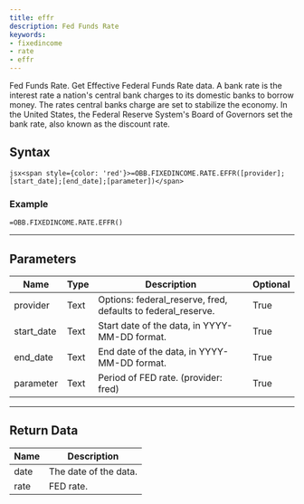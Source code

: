 ```yaml
---
title: effr
description: Fed Funds Rate
keywords: 
- fixedincome
- rate
- effr
---
```


<!-- markdownlint-disable MD041 -->

Fed Funds Rate.  Get Effective Federal Funds Rate data. A bank rate is the interest rate a nation's central bank charges to its domestic banks to borrow money. The rates central banks charge are set to stabilize the economy. In the United States, the Federal Reserve System's Board of Governors set the bank rate, also known as the discount rate.

## Syntax

```jsx<span style={color: 'red'}>=OBB.FIXEDINCOME.RATE.EFFR([provider];[start_date];[end_date];[parameter])</span>```

### Example

```excel wordwrap
=OBB.FIXEDINCOME.RATE.EFFR()
```

---

## Parameters

| Name | Type | Description | Optional |
| ---- | ---- | ----------- | -------- |
| provider | Text | Options: federal_reserve, fred, defaults to federal_reserve. | True |
| start_date | Text | Start date of the data, in YYYY-MM-DD format. | True |
| end_date | Text | End date of the data, in YYYY-MM-DD format. | True |
| parameter | Text | Period of FED rate. (provider: fred) | True |

---

## Return Data

| Name | Description |
| ---- | ----------- |
| date | The date of the data.  |
| rate | FED rate.  |
